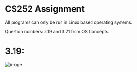 # CS252 Assignment
All programs can only be run in Linux based operating systems.

Question numbers: 3.19 and 3.21 from OS Concepts.

# 3.19:
![image](https://user-images.githubusercontent.com/77964574/141743448-bdb6b88a-8ed2-4a77-85f9-fc3fce7aa21f.png)


